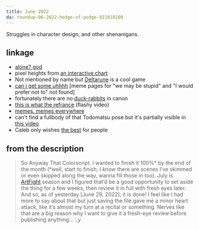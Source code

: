 ```yaml
---
title: June 2022
da: roundup-06-2022-hodge-of-podge-921010209
---
```

Struggles in character design, and other shenanigans.

## linkage
- <a href="https://knowyourmeme.com/memes/alone-on-a-friday-night-god-youre-pathetic" class="ext">alone? god</a>
- pixel heights from <a href="https://a-flyleaf.github.io/shriblets/2022-04-1617-draggable/" class="ext">an interactive chart</a>
- Not mentioned by name but <a href="https://deltarune.com/" class="ext">Deltarune</a> is a cool game
- <a href="https://knowyourmeme.com/memes/can-i-get-uhhh" class="ext">can i get some uhhhh</a> [meme pages for "we may be stupid" and "I would prefer not to" not found]
- fortunately there are no <a href="https://en.wikipedia.org/wiki/Rabbit-duck_illusion" class="ext">duck-rabbits</a> in canon
- <a href="https://youtu.be/vCUTEn8_Mlc?t=6" class="ext">this is what the refrance</a> (flashy video)
- <a href="https://knowyourmeme.com/memes/x-x-everywhere" class="ext">memes. memes everywhere</a>
- can't find a fullbody of that Todomatsu pose but it's partially visible in <a href="https://www.youtube.com/watch?v=_FacmeVET6s" class="ext">this video</a>
- Caleb only wishes <a href="https://knowyourmeme.com/memes/i-wish-everyone-who-dies-goes-to-hell-no-matter-what" class="ext">the best</a> for people

## from the description
> So Anyway That Colorscript. I wanted to finish it 100%\* by the end of the month (\*well, start to finish; I *know* there are scenes I’ve skimmed or even skipped along the way, wanna fill those in too). July is <a href="https://a-flyleaf.github.io/artfight/" class="ext">ArtFight</a> season and I figured that’d be a good opportunity to set aside the thing for a few weeks, then review it in full with fresh eyes later. And so, as of yesterday [June 29, 2022], it is done! I feel like I had more to say about that but just saving the file gave me a minor heart attack, like it’s almost my turn at a recital or something. Nerves like that are a big reason why I want to give it a fresh-eye review before publishing anything… <span style="display:inline-block;">:,y</span>